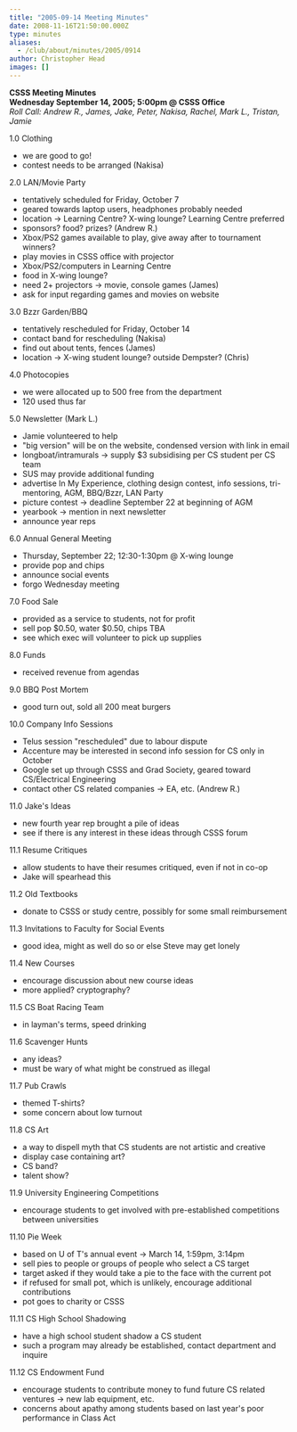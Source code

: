 ```yaml
---
title: "2005-09-14 Meeting Minutes"
date: 2008-11-16T21:50:00.000Z
type: minutes
aliases:
  - /club/about/minutes/2005/0914
author: Christopher Head
images: []
---
```


**CSSS Meeting Minutes  
Wednesday September 14, 2005; 5:00pm @ CSSS Office**  
_Roll Call: Andrew R., James, Jake, Peter, Nakisa, Rachel, Mark L., Tristan, Jamie_

1.0 Clothing

*   we are good to go!
*   contest needs to be arranged (Nakisa)

2.0 LAN/Movie Party

*   tentatively scheduled for Friday, October 7
*   geared towards laptop users, headphones probably needed
*   location -> Learning Centre? X-wing lounge? Learning Centre preferred
*   sponsors? food? prizes? (Andrew R.)
*   Xbox/PS2 games available to play, give away after to tournament winners?
*   play movies in CSSS office with projector
*   Xbox/PS2/computers in Learning Centre
*   food in X-wing lounge?
*   need 2+ projectors -> movie, console games (James)
*   ask for input regarding games and movies on website

3.0 Bzzr Garden/BBQ

*   tentatively rescheduled for Friday, October 14
*   contact band for rescheduling (Nakisa)
*   find out about tents, fences (James)
*   location -> X-wing student lounge? outside Dempster? (Chris)

4.0 Photocopies

*   we were allocated up to 500 free from the department
*   120 used thus far

5.0 Newsletter (Mark L.)

*   Jamie volunteered to help
*   "big version" will be on the website, condensed version with link in email
*   longboat/intramurals -> supply $3 subsidising per CS student per CS team
*   SUS may provide additional funding
*   advertise In My Experience, clothing design contest, info sessions, tri-mentoring, AGM, BBQ/Bzzr, LAN Party
*   picture contest -> deadline September 22 at beginning of AGM
*   yearbook -> mention in next newsletter
*   announce year reps

6.0 Annual General Meeting

*   Thursday, September 22; 12:30-1:30pm @ X-wing lounge
*   provide pop and chips
*   announce social events
*   forgo Wednesday meeting

7.0 Food Sale

*   provided as a service to students, not for profit
*   sell pop $0.50, water $0.50, chips TBA
*   see which exec will volunteer to pick up supplies

8.0 Funds

*   received revenue from agendas

9.0 BBQ Post Mortem

*   good turn out, sold all 200 meat burgers

10.0 Company Info Sessions

*   Telus session "rescheduled" due to labour dispute
*   Accenture may be interested in second info session for CS only in October
*   Google set up through CSSS and Grad Society, geared toward CS/Electrical Engineering
*   contact other CS related companies -> EA, etc. (Andrew R.)

11.0 Jake's Ideas

*   new fourth year rep brought a pile of ideas
*   see if there is any interest in these ideas through CSSS forum

11.1 Resume Critiques

*   allow students to have their resumes critiqued, even if not in co-op
*   Jake will spearhead this

11.2 Old Textbooks

*   donate to CSSS or study centre, possibly for some small reimbursement

11.3 Invitations to Faculty for Social Events

*   good idea, might as well do so or else Steve may get lonely

11.4 New Courses

*   encourage discussion about new course ideas
*   more applied? cryptography?

11.5 CS Boat Racing Team

*   in layman's terms, speed drinking

11.6 Scavenger Hunts

*   any ideas?
*   must be wary of what might be construed as illegal

11.7 Pub Crawls

*   themed T-shirts?
*   some concern about low turnout

11.8 CS Art

*   a way to dispell myth that CS students are not artistic and creative
*   display case containing art?
*   CS band?
*   talent show?

11.9 University Engineering Competitions

*   encourage students to get involved with pre-established competitions between universities

11.10 Pie Week

*   based on U of T's annual event -> March 14, 1:59pm, 3:14pm
*   sell pies to people or groups of people who select a CS target
*   target asked if they would take a pie to the face with the current pot
*   if refused for small pot, which is unlikely, encourage additional contributions
*   pot goes to charity or CSSS

11.11 CS High School Shadowing

*   have a high school student shadow a CS student
*   such a program may already be established, contact department and inquire

11.12 CS Endowment Fund

*   encourage students to contribute money to fund future CS related ventures -> new lab equipment, etc.
*   concerns about apathy among students based on last year's poor performance in Class Act
